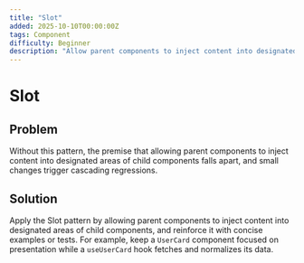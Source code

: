 ```yaml
---
title: "Slot"
added: 2025-10-10T00:00:00Z
tags: Component
difficulty: Beginner
description: "Allow parent components to inject content into designated areas of child components."
---
```

# Slot

## Problem

Without this pattern, the premise that allowing parent components to inject content into designated areas of child components falls apart, and small changes trigger cascading regressions.

## Solution

Apply the Slot pattern by allowing parent components to inject content into designated areas of child components, and reinforce it with concise examples or tests. For example, keep a `UserCard` component focused on presentation while a `useUserCard` hook fetches and normalizes its data.
